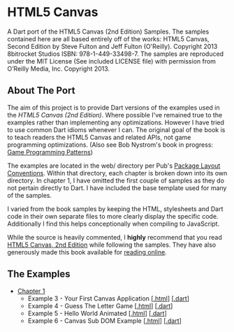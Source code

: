 HTML5 Canvas
============

A Dart port of the HTML5 Canvas (2nd Edition) Samples. The samples contained
here are all based entirely off of the works: HTML5 Canvas, Second Edition
by Steve Fulton and Jeff Fulton (O'Reilly). Copyright 2013 8bitrocket Studios
ISBN: 978-1-449-33498-7. The samples are reproduced under the MIT License
(See included LICENSE file) with permission from O’Reilly Media, Inc. 
Copyright 2013.

About The Port
--------------

The aim of this project is to provide Dart versions of the examples used in
the *HTML5 Canvas (2nd Edition)*. Where possible I've remained true to the
examples rather than implementing any optimizations. However I have tried to 
use common Dart idioms whenever I can. The original goal of the book is to
teach readers the HTML5 Canvas and related APIs, not game programming
optimizations.
(Also see Bob Nystrom's book in progress: [Game Programming Patterns](http://gameprogrammingpatterns.com/))

The examples are located in the web/ directory per Pub's 
[Package Layout Conventions](http://pub.dartlang.org/doc/package-layout.html).
Within that directory, each chapter is broken down into its own directory.
In chapter 1, I have omitted the first couple of samples as they do not 
pertain directly to Dart. I have included the base template used for many
of the samples.

I varied from the book samples by keeping the HTML, stylesheets and Dart code
in their own separate files to more clearly display the specific code.
Additionally I find this helps conceptionally when compiling to JavaScript.

While the source is heavily commented, I **highly** recommend that you read 
[HTML5 Canvas, 2nd Edition](http://shop.oreilly.com/product/0636920026266.do) while
following the samples. They have also generously made this book available for 
[reading online](http://chimera.labs.oreilly.com/books/1234000001654/index.html).

The Examples
------------
* [Chapter 1](https://github.com/butlermatt/dart_HTML5_Canvas/tree/master/web/ch1)
    * Example 3 - Your First Canvas Application \[[.html](https://github.com/butlermatt/dart_HTML5_Canvas/blob/master/web/ch1/ch1ex3.html)\]
\[[.dart](https://github.com/butlermatt/dart_HTML5_Canvas/blob/master/web/ch1/ch1ex3.dart)\]
    * Example 4 - Guess The Letter Game \[[.html](https://github.com/butlermatt/dart_HTML5_Canvas/blob/master/web/ch1/ch1ex4.html)\]
\[[.dart](https://github.com/butlermatt/dart_HTML5_Canvas/blob/master/web/ch1/ch1ex4.dart)\]
    * Example 5 - Hello World Animated \[[.html](https://github.com/butlermatt/dart_HTML5_Canvas/blob/master/web/ch1/ch1ex5.html)\]
\[[.dart](https://github.com/butlermatt/dart_HTML5_Canvas/blob/master/web/ch1/ch1ex5.dart)\]
    * Example 6 - Canvas Sub DOM Example \[[.html](https://github.com/butlermatt/dart_HTML5_Canvas/blob/master/web/ch1/ch1ex6.html)\]
\[[.dart](https://github.com/butlermatt/dart_HTML5_Canvas/blob/master/web/ch1/ch1ex6.dart)\]
